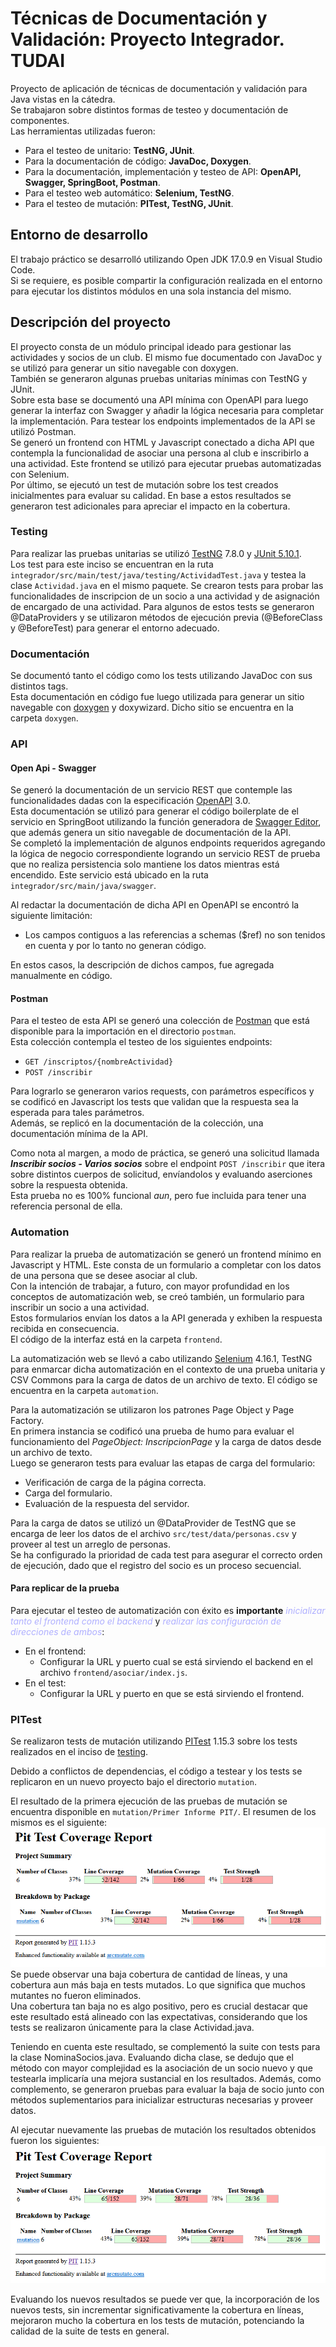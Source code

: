 # Técnicas de Documentación y Validación: Proyecto Integrador. TUDAI

Proyecto de aplicación de técnicas de documentación y validación para Java vistas en la cátedra.  
Se trabajaron sobre distintos formas de testeo y documentación de componentes.  
Las herramientas utilizadas fueron: 
 - Para el testeo de unitario: **TestNG, JUnit**.
 - Para la documentación de código: **JavaDoc, Doxygen**.
 - Para la documentación, implementación y testeo de API: **OpenAPI, Swagger, SpringBoot, Postman**.
 - Para el testeo web automático: **Selenium, TestNG**.
 - Para el testeo de mutación: **PITest, TestNG, JUnit**.

## Entorno de desarrollo

El trabajo práctico se desarrolló utilizando Open JDK 17.0.9 en Visual Studio Code.  
Si se requiere, es posible compartir la configuración realizada en el entorno para ejecutar los distintos módulos en una sola instancia del mismo.

## Descripción del proyecto
El proyecto consta de un módulo principal ideado para gestionar las actividades y socios de un club. El mismo fue documentado con JavaDoc y se utilizó para generar un sitio navegable con doxygen.  
También se generaron algunas pruebas unitarias mínimas con TestNG y JUnit.  
Sobre esta base se documentó una API mínima con OpenAPI para luego generar la interfaz con Swagger y añadir la lógica necesaria para completar la implementación. Para testear los endpoints implementados de la API se utilizó Postman.  
Se generó un frontend con HTML y Javascript conectado a dicha API que contempla la funcionalidad de asociar una persona al club e inscribirlo a una actividad. Este frontend se utilizó para ejecutar pruebas automatizadas con Selenium.  
Por último, se ejecutó un test de mutación sobre los test creados inicialmentes para evaluar su calidad. En base a estos resultados se generaron test adicionales para apreciar el impacto en la cobertura.


### Testing 
Para realizar las pruebas unitarias se utilizó [TestNG](https://testng.org/) 7.8.0 y [JUnit 5.10.1](https://junit.org/junit5/).  
Los test para este inciso se encuentran en la ruta `integrador/src/main/test/java/testing/ActividadTest.java` y testea la clase `Actividad.java` en el mismo paquete. 
Se crearon tests para probar las funcionalidades de inscripcion de un socio a una actividad y de asignación de encargado de una actividad. Para algunos de estos tests se generaron @DataProviders y se utilizaron métodos de ejecución previa (@BeforeClass y @BeforeTest) para generar el entorno adecuado.

### Documentación
Se documentó tanto el código como los tests utilizando JavaDoc con sus distintos tags.  
Esta documentación en código fue luego utilizada para generar un sitio navegable con [doxygen](https://www.doxygen.nl/) y doxywizard. Dicho sitio se encuentra en la carpeta `doxygen`.

### API
#### **Open Api - Swagger**
Se generó la documentación de un servicio REST que contemple las funcionalidades dadas con la especificación [OpenAPI](https://www.openapis.org/) 3.0.   
Esta documentación se utilizó para generar el código boilerplate de el servicio en SpringBoot utilizando la función generadora de [Swagger Editor](editor.swagger.io), que además genera un sitio navegable de documentación de la API.  
Se completó la implementación de algunos endpoints requeridos agregando la lógica de negocio correspondiente logrando un servicio REST de prueba que no realiza persistencia solo mantiene los datos mientras está encendido.
Este servicio está ubicado en la ruta `integrador/src/main/java/swagger`.

Al redactar la documentación de dicha API en OpenAPI se encontró la siguiente limitación: 
- Los campos contiguos a las referencias a schemas ($ref) no son tenidos en cuenta y por lo tanto no generan código. 

En estos casos, la descripción de dichos campos, fue agregada manualmente en código. 


#### **Postman**
Para el testeo de esta API se generó una colección de [Postman](https://www.postman.com/) que está disponible para la importación en el directorio `postman`.   
Esta colección contempla el testeo de los siguientes endpoints:
 - `GET /inscriptos/{nombreActividad}`
 - `POST /inscribir`

Para lograrlo se generaron varios requests, con parámetros específicos y se codificó en Javascript los tests que validan que la respuesta sea la esperada para tales parámetros.  
Además, se replicó en la documentación de la colección, una documentación mínima de la API.  

Como nota al margen, a modo de práctica, se generó una solicitud llamada ***Inscribir socios - Varios socios*** sobre el endpoint `POST /inscribir` que itera sobre distintos cuerpos de solicitud, envíandolos y evaluando aserciones sobre la respuesta obtenida.  
Esta prueba no es 100% funcional *aun*, pero fue incluida para tener una referencia personal de ella.  

### Automation
Para realizar la prueba de automatización se generó un frontend mínimo en Javascript y HTML. Este consta de un formulario a completar con los datos de una persona que se desee asociar al club.  
Con la intención de trabajar, a futuro, con mayor profundidad en los conceptos de automatización web, se creó también, un formulario para inscribir un socio a una actividad.  
Estos formularios envían los datos a la API generada y exhiben la respuesta recibida en consecuencia.  
El código de la interfaz está en la carpeta `frontend`.

La automatización web se llevó a cabo utilizando [Selenium](https://www.selenium.dev/) 4.16.1, TestNG para enmarcar dicha automatización en el contexto de una prueba unitaria y CSV Commons para la carga de datos de un archivo de texto. El código se encuentra en la carpeta `automation`.   

Para la automatización se utilizaron los patrones Page Object y Page Factory.  
En primera instancia se codificó una prueba de humo para evaluar el funcionamiento del *PageObject: InscripcionPage* y la carga de datos desde un archivo de texto.  
Luego se generaron tests para evaluar las etapas de carga del formulario: 
 - Verificación de carga de la página correcta.
 - Carga del formulario.
 - Evaluación de la respuesta del servidor.  

Para la carga de datos se utilizó un @DataProvider de TestNG que se encarga de leer los datos de el archivo `src/test/data/personas.csv` y proveer al test un arreglo de personas.  
Se ha configurado la prioridad de cada test para asegurar el correcto orden de ejecución, dado que el registro del socio es un proceso secuencial.

#### Para replicar de la prueba
Para ejecutar el testeo de automatización con éxito es **importante** <span style='color: #afafff'>*inicializar tanto el frontend como el backend*</span> y <span style='color: #afafff'>*realizar las configuración de direcciones de ambos*</span>:
 - En el frontend: 
    - Configurar la URL y puerto cual se está sirviendo el backend en el archivo `frontend/asociar/index.js`.
 - En el test: 
    - Configurar la URL y puerto en que se está sirviendo el frontend.


### PITest
Se realizaron tests de mutación utilizando [PITest](https://pitest.org/) 1.15.3 sobre los tests realizados en el inciso de [testing](#testing).

Debido a conflictos de dependencias, el código a testear y los tests se replicaron en un nuevo proyecto bajo el directorio `mutation`.

El resultado de la primera ejecución de las pruebas de mutación se encuentra disponible en `mutation/Primer Informe PIT/`. El resumen de los mismos es el siguiente:
![Resumen primer informe mutación](images/resumen-PIT-1.png)
Se puede observar una baja cobertura de cantidad de líneas, y una cobertura aun más baja en tests mutados. Lo que significa que muchos mutantes no fueron eliminados.  
Una cobertura tan baja no es algo positivo, pero es crucial destacar que este resultado está alineado con las expectativas, considerando que los tests se realizaron únicamente para la clase Actividad.java.

Teniendo en cuenta este resultado, se complementó la suite con tests para la clase NominaSocios.java. Evaluando dicha clase, se dedujo que el método con mayor complejidad es la asociación de un socio nuevo y que testearla implicaría una mejora sustancial en los resultados. Además, como complemento, se generaron pruebas para evaluar la baja de socio junto con métodos suplementarios para inicializar estructuras necesarias y proveer datos.  

Al ejecutar nuevamente las pruebas de mutación los resultados obtenidos fueron los siguientes: 
![Resumen segunda ejecución PITTest](images/resumen-PIT-2.png)

Evaluando los nuevos resultados se puede ver que, la incorporación de los nuevos tests, sin incrementar significativamente la cobertura en líneas, mejoraron mucho la cobertura en los tests de mutación, potenciando la calidad de la suite de tests en general.

